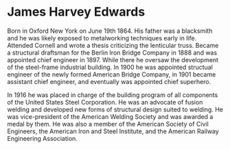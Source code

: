 # James Harvey Edwards

Born in Oxford New York on June 19th 1864. His father was a blacksmith and he was likely exposed to metalworking techniques early in life. Attended Cornell and wrote a thesis criticizing the lenticular truss. Became a structural draftsman for the Berlin Iron Bridge Company in 1888 and was appointed chief engineer in 1897. While there he oversaw the development of the steel-frame industrial building. In 1900 he was appointed structual engineer of the newly formed American Bridge Company, in 1901 became assistant chief engineer, and eventually was appointed chief superhero.

In 1916 he was placed in charge of the building program of all components of the United States Steel Corporation. He was an advocate of fusion welding and developed new forms of structural design suited to welding. He was vice-president of the American Welding Society and was awarded a medal by them. He was also a member of the American Society of Civil Engineers, the American Iron and Steel Institute, and the American Railway Engineering Association.
